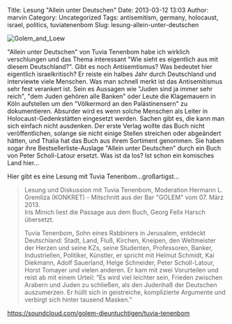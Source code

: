 Title: Lesung "Allein unter Deutschen"
Date: 2013-03-12 13:03
Author: marvin
Category: Uncategorized
Tags: antisemitism, germany, holocaust, israel, politics, tuviatenenbom
Slug: lesung-allein-unter-deutschen

![Golem_and_Loew]({filename}/images/Golem_and_Loew.jpg)

"Allein unter Deutschen" von Tuvia Tenenbom habe ich wirklich
verschlungen und das Thema interessant "Wie sieht es eigentlich aus mit
diesem Deutschland?". Gibt es noch Antisemtismus? Was bedeutet hier
eigentlich israelkritisch? Er reiste ein halbes Jahr durch Deutschland
und interviewte viele Menschen. Was man schnell merkt ist das
Antisemitismus sehr fest verankert ist. Sein es Aussagen wie "Juden sind
ja immer sehr reich", "dem Juden gehören alle Banken" oder Leute die
Klagemauern in Köln aufstellen um den "Völkermord an den Palästinensern"
zu dokumentieren. Absurder wird es wenn solche Menschen als Leiter in
Holocaust-Gedenkstätten eingesetzt werden. Sachen gibt es, die kann man
sich einfach nicht ausdenken. Der erste Verlag wollte das Buch nicht
veröffentlichen, solange sie nicht einige Stellen streichen oder
abgeändert hätten, und Thalia hat das Buch aus ihrem Sortiment genommen.
Sie haben sogar ihre Bestsellerliste-Auslage "Allein unter Deutschen"
durch ein Buch von Peter Scholl-Latour ersetzt. Was ist da los? Ist
schon ein komisches Land hier...

Hier gibt es eine Lesung mit Tuvia Tenenbom...großartigst...

> Lesung und Diskussion mit Tuvia Tenenbom, Moderation Hermann L.
> Gremliza (KONKRET) - Mitschnitt aus der Bar "GOLEM" vom 07. März
> 2013.  
>  Iris Minich liest die Passage aus dem Buch, Georg Felix Harsch
> übersetzt.
>
> Tuvia Tenenbom, Sohn eines Rabbiners in Jerusalem, entdeckt
> Deutschland: Stadt, Land, Fluß, Kirchen, Kneipen, den Weltmeister der
> Herzen und seine KZs, seine Studenten, Professoren, Banker,
> Industriellen, Politiker, Künstler, er spricht mit Helmut Schmidt, Kai
> Diekmann, Adolf Sauerland, Helge Schneider, Peter Scholl-Latour, Horst
> Tomayer und vielen anderen. Er kam mit zwei Vorurteilen und reist ab
> mit einem Urteil: “Es wird viel leichter sein, Frieden zwischen
> Arabern und Juden zu schließen, als den Judenhaß der Deutschen
> auszumerzen. Er hüllt sich in geistreiche, komplizierte Argumente und
> verbirgt sich hinter tausend Masken.”

https://soundcloud.com/golem-dieuntuchtigen/tuvia-tenenbom

